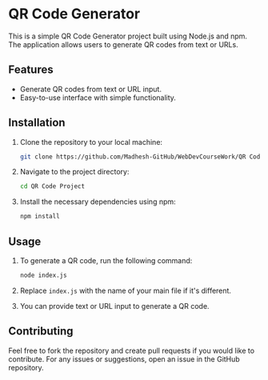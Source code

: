 
# QR Code Generator

This is a simple QR Code Generator project built using Node.js and npm. The application allows users to generate QR codes from text or URLs.

## Features
- Generate QR codes from text or URL input.
- Easy-to-use interface with simple functionality.

## Installation

1. Clone the repository to your local machine:
   ```bash
   git clone https://github.com/Madhesh-GitHub/WebDevCourseWork/QR Code Project
   ```

2. Navigate to the project directory:
   ```bash
   cd QR Code Project
   ```

3. Install the necessary dependencies using npm:
   ```bash
   npm install
   ```

## Usage

1. To generate a QR code, run the following command:
   ```bash
   node index.js
   ```

2. Replace `index.js` with the name of your main file if it's different.

3. You can provide text or URL input to generate a QR code.

## Contributing

Feel free to fork the repository and create pull requests if you would like to contribute. For any issues or suggestions, open an issue in the GitHub repository.
